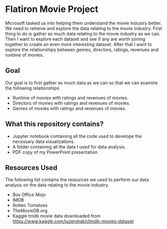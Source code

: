 # Flatiron Movie Project
Microsoft tasked us into helping them understand the movie industry better. We need to retreive and explore the data relating to the movie industry. First thing to do is gather as much data relating to the movie industry as we can. Then I want to explore each dataset and see if any are worth joining together to create an even more interesting dataset. After that I want to explore the relationships between  genres, directors, ratings, revenues and runtime of movies.

## Goal
Our goal is to first gather as much data as we can so that we can examine the following relationships

* Runtime of movies with ratings and revenues of movies.
* Directors of movies with ratings and revenues of movies.
* Genres of movies with ratings and revenues of movies.

## What this repository contains?
* Jupyter notebook containing all the code used to develope the necessary data visualizations.
* A folder containing all the data I used for data analysis.
* PDF copy of my PowerPoint presentation

## Resources Used
The following list contains the resources we used to perform our data analysis on the data relating to the movie industry.

* Box Office Mojo
* IMDB
* Rotten Tomatoes
* TheMovieDB.org
* Kaggle tmdb movie data downloaded from https://www.kaggle.com/juzershakir/tmdb-movies-dataset
